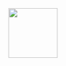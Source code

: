 <div id="header" align="center">
  <img src="https://giphy.com/gifs/creative-coding-libcinder-100days-3osxY52Ss9rhK2fbhe/fullscreen" width="100"/>
</div>
